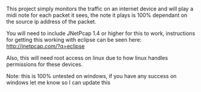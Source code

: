 This project simply monitors the traffic on an internet device and will play a midi note for each packet it sees, the note it plays is 100% dependant on the source ip address of the packet.

You will need to include JNetPcap 1.4 or higher for this to work, instructions for getting this working with eclipse can be seen here: http://jnetpcap.com/?q=eclipse

Also, this will need root access on linux due to how linux handles permissions for these devices.

Note: this is 100% untested on windows, if you have any success on windows let me know so I can update this
